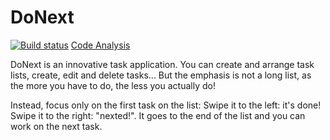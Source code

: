 # DoNext

[![Build status](https://geogeob.visualstudio.com/DoNext/_apis/build/status/DoNext-Android)](https://geogeob.visualstudio.com/DoNext/_build/latest?definitionId=3)
[Code Analysis](https://sonarcloud.io/api/project_badges/measure?project=wismna_DoNext&metric=alert_status)

DoNext is an innovative task application.
You can create and arrange task lists, create, edit and delete tasks...
But the emphasis is not a long list, as the more you have to do, the less you actually do!

Instead, focus only on the first task on the list:
Swipe it to the left: it's done!
Swipe it to the right: "nexted!". It goes to the end of the list and you can work on the next task.